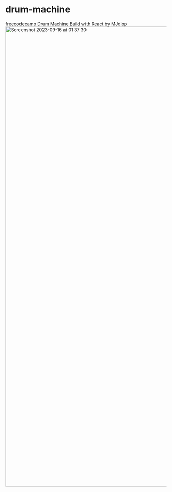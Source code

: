 # drum-machine
freecodecamp Drum Machine Build with React by MJdiop
<img width="1439" alt="Screenshot 2023-09-16 at 01 37 30" src="https://github.com/MJdiop/drum-machine/assets/98955234/96270f52-2d6c-450b-bd81-33659f5b849a">
